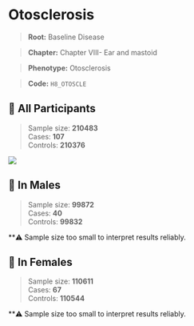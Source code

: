 # Otosclerosis

> **Root:** Baseline Disease  

> **Chapter:** Chapter VIII- Ear and mastoid  

> **Phenotype:** Otosclerosis  

> **Code:** `H8_OTOSCLE`

## 🧪 All Participants  
> Sample size: **210483**  
> Cases: **107**  
> Controls: **210376**
<img src="/Disease/Figures/ALL/Baseline/H8_OTOSCLE.png"/>
<CsvTable src="/Disease/Data/ALL/Baseline/LG_H8_OTOSCLE.csv" label="🔍 View full results" />

## 👨 In Males  
> Sample size: **99872**  
> Cases: **40**  
> Controls: **99832**

**⚠️ Sample size too small to interpret results reliably.

## 👩 In Females  
> Sample size: **110611**  
> Cases: **67**  
> Controls: **110544**

**⚠️ Sample size too small to interpret results reliably.
